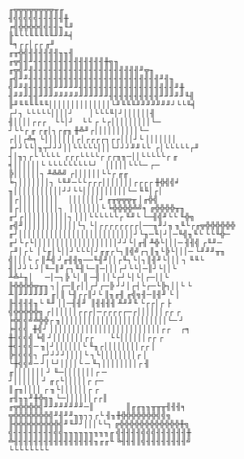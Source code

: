    
   
 ╓╦╦╦╦╦╦╦╦╥╓  
 ╢╣╣╣╣╣╢╢╢╢╢╫  
 ╒╣╬╬╬╬╣╣╢╢╖╙╜  
 ╟╙└└╙╙╙╙╙╜╜╨╡  
 ╙╕┌┌│┌┌ ╓╜  
 ╓╥╬╣╢╢╢╢╢╢╖╖╢  
 ╓╦╣╢╜╢╢╢╢╢╢╢╢╢╢╢╢╢╢╫╗╖  
 ╓╦╣╜╢╢╢╢╢╢╢╢╢╢╢╢╢╢╢╢╢╢╢╢╢╢╜╦╖  
 ╓╣╜╜╢╢╢╢╢╢╢╢╢╢╢╢╢╢╢╢╢╢╢╢╢╢╢╢╢╢╜╢╖  
 ╣╜╜╢╢╢╢╢╢╜╜╜╜╜╢╢╢╢╢╢╢╢╢╢╢╢╢╢╢╢╢╢╢╜╫  
 ╢╜╜╜╢╢╜╜╜╜╜╜╜╜╜╜╜╜╜╜╢╢╢╢╢╢╢╢╢╢╜╜╜╜╜╙╢  
 ╟╜╙╙╙╙╙╙││││││││││││││└╜╙╙╙╜╜╜╜╜╜╜┘└└╙╡  
 ┌┘┐ └└└└└││││┘        │└└└╙│┘││││││╢  
 ╢││││┌┌┌    └└│┘    └└ ┌ └┌│││││││││└─  
 ┘└└┌ ╓ ┌╓│┐┌╓╖ ╫╩╜┌││││││││││└─  
 ┌││┌╩╕ └│││││││┌│┌┌┌┌┐┌┌│││┘└ │││││││  
 ╒┘┘└└│╖┬┘┘┘││└└└└└│││└┘┘┘╜╜└└  ┌│└└└└└┌╜  
 ┤│╖┐┌└ └└└└  ┌┌┌└└└└┌ ┌┌╖╖─││└└└└└┌ ╓  
 ╡││││││└ └└└└└└└└└┘    │││││└└└─ ┌─  
 ╠││││││┐ ╨╩╩╝ ┌││││││└└┌ ╓╓  
 ╘┐│││││││┐ └╙╜─└└┌┌┌│││││││┌┌┌┌ ╫╬╣╣╛  
 ╖│││││││││││┘┘└└││││││││││└─ ╙╙│┌│  
 ║┌│││││││││     │││││││┘ ╓╥╦╦╦╥ │╓╬╣  
 ║┌│││││││││┐   │││││││└ ╘╬╬╬╬╩╝╕ ╔╬╬╬╬╥╖  
 ╓┘┌││││││││││┐ │││└└└└└└┌ ╙╜└ └─╢╣╜└└ ╙╬╗  
 ╓╣╜││││││││││││└┐ └│┌┌┌┌┌┌┌┌│──╖╜┘╖ ╖╙└┌╓╦╬╬╬╬╬╬  
 ╓┘││││││││││││││││││││││││││┘└╖─╙│┘│─╙╣╖╙└ └└╙╬─  
 ╓┘└┌└│││││││││││││││││││┘┘└│╓╢ ╨╬└│││─ ╢╢╣ ┌╙╜─  
 ┌╜│┌└  │└╓│└││┘└└└│┘╓╓┌└┐║╣╝┌┐║╖└╠└│││─ └╜╜╜╥╖  
 ╣│││└ ┌ ║╨╣ ┘╓╢╢╗──╙╢╜││┌╙┐└│┐║╢╜└│││ ┐ ╙╙└  
 ╢│┘┘└ ┘│╙─║╜┌┐╙╢└─║─│││┌┘└└│─║┘└││└  
 ╨╩┴╖│      ─│─┐╠ └│ ║ ─╢ ││└┌┘└│└│┌─││└  
 ╟╬╬╬╬╦╥╖ ┐│┌─║┌││┌┘┌─╠ ┘┘│┌┤└┌─└╠┐││└ └  
 ╨║╜╜╜╜╜╜ ╓│║ └╢┌┌║┘└ ║╖╓╢ ╓╣╗╢─║╢╜ └ │  
 ╟╢╢╢╢╖└ ╙╜ ││─╢╢╜  ║╢╢╢╢ ╨╜╜╙ └┌┌│┌ ├  
 ╣╬╬╬╬╬╗ ┌││││││┌┌┌│─┌┌┌┌┌─┌││││││┌┌ ┌  
 ╞╬╣╣╝╩╬╬┌ ╖││││││││││││││││││││││││└─ ┘  
 ╞╢╣╣  ╫╣┘ │││││││││││││││││││││││││┌┌     ┌╕  
 ╫╢╣╣╣ ╘╣ ┘│││││││┌┌        └└││││││┌┌ ┌  
 ╫╣╢╣╣─ ╖│┘││││││└ ╙╖┌││││││││┌┌ │  
 ╠╢╣╣╣┐ ┌┘┘┘┘││││└ ┐└││││││││┌ │  
 └╫╣╣╝─ ┘│└┘││││└ ─ ╙┐││││││││┌ ╢  
 ╓│││││││ ┘ ╙─│││││││┌ ─  
 ┘││││││ ┘ ╓┌└│││││┌ ┌─  
 ║╓╖││││ ┌ ╖└││││││┌ ┌  
 ╓╢╖╖╜╫╬╗╖ └─││││││┌┌║  
 ╓╦╬╬╬╬╣╜╜╜╜╜╜╜╜─║                ║╓╓╖╖╥╥╥╢╢╢╕  
 ╦╬╬╬╬╬╬╬╣╜╢╜╜╖╖┐┐┌└ ╢╖╫╬╬╬╬╬╬╬╣╣╗  
 ╟╬╬╬╬╬╬╬╬╬╣╜╙╜┘│││└└┐ ╔╬╬╬╬╬╬╬╬╬╬╬╬╫╗  
 ╣╢╢╢╢╢╢╢╢╣╣╖╖╖╖╖╖╖╖╖╓ ╣╢╢╢╢╣╣╣╢╢╢╢╢╢╫  
 ╩╢╢╢╢╢╢╢╢╢╢╢╢╢╢╢╢╖╓╓╙ ╚╢╢╢║╣╢╢╢╢╢╢╢╢╝  
 └└└└└└└└